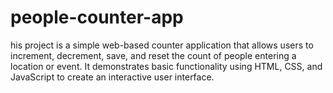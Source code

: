 # people-counter-app
his project is a simple web-based counter application that allows users to increment, decrement, save, and reset the count of people entering a location or event. It demonstrates basic functionality using HTML, CSS, and JavaScript to create an interactive user interface.
